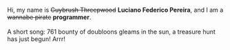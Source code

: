 Hi, my name is ~~Guybrush Threepwood~~ **Luciano Federico Pereira**, and I am a ~~wannabe pirate~~ **programmer**.<br><br>A short song: 761 bounty of doubloons gleams in the sun, a treasure hunt has just begun! Arrr!
